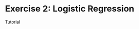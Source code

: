 # Exercise 2: Logistic Regression

[Tutorial](https://github.com/PeterWrighten/MachineLearning/blob/main/AndrewNG-ML/ex2-LogisticR/ex2.pdf)
